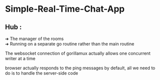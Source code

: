 # Simple-Real-Time-Chat-App

## Hub :
➜ The manager of the rooms <br>
➜ Running on a separate go routine rather than the main routine <br>


The websocket connection of gorillamux actually allows one concurrent writer at a time 

browser actually responds to the ping messages by default, all we need to do is to handle the server-side code 